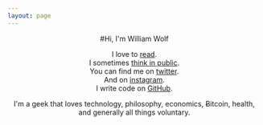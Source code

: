 ```yaml
---
layout: page
---
```


<center>
#Hi, I'm William Wolf


I love to [read](https://www.goodreads.com/user/show/7295031-will).  
I sometimes [think in public](http://blog.throughnothing.com).  
You can find me on [twitter](https://twitter.com/throughnothing).  
And on  [instagram](https://instagram.com/throughnothing).  
I write code on [GitHub](https://github.com/throughnothing).  


I'm a geek that loves technology, philosophy, economics, Ƀitcoin, health,
and generally all things voluntary.

</center>

